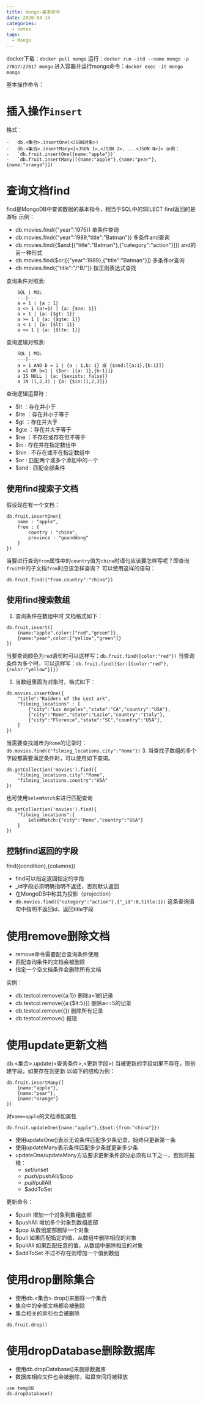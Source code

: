 ```yaml
---
title: mongo-基本命令
date: 2020-04-14
categories:
  - notes
tags:
  - Mongo
---
```


docker下载：`docker pull mongo` 运行：`docker run -itd --name mongo -p 27017:27017 mongo` 进入容器并运行mongo命令：`docker exec -it mongo mongo`

基本操作命令：

# 插入操作`insert`
格式：
```
-   db.<集合>.insertOne(<JSON对象>)
-   db.<集合>.insertMany<[<JSON 1>,<JSON 2>, ...<JSON N>]> 示例：
-   `db.fruit.insertOne({name:"apple"})`
-   `db.fruit.insertMany([{name:"apple"},{name:"pear"}, {name:"orange"}])`
```

# 查询文档find

find是MongoDB中查询数据的基本指令，相当于SQL中的SELECT find返回的是游标 示例：

-   db.movies.find({"year":1975}) 单条件查询
-   db.movies.find({"year":1989,"title":"Batman"}) 多条件and查询
-   db.movies.find({$and:[{"title":"Batman"},{"category":"action"}]}) and的另一种形式
-   db.movies.find($or:[{"year":1989},{"title":"Batman"}]) 多条件or查询
-   db.movies.find({"title":"/^B/"}) 按正则表达式查找

查询条件对照表:

```
    SQL | MQL
    ---|---
    a = 1 | {a : 1}
    a <> 1 (a!=1) | {a: {$ne: 1}}
    a > 1 | {a: {$gt: 1}}
    a >= 1 | {a: {$gte: 1}}
    a < 1 | {a: {$lt: 1}}
    a <= 1 | {a: {$lte: 1}}

```

查询逻辑对照表:

```
    SQL | MQL
    ---|---
    a = 1 AND b = 1 | {a : 1,b: 1} 或 {$and:[{a:1},{b:1}]}
    a =1 OR b=1 | {$or: [{a: 1},{b:1}]}
    a IS NULL | {a: {$exists: false}}
    a IN (1,2,3) | {a: {$in:[1,2,3]}}

```

查询逻辑运算符：

-   $lt ：存在并小于
-   $lte ：存在并小于等于
-   $gt ：存在并大于
-   $gte ：存在并大于等于
-   $ne ：不存在或存在但不等于
-   $in : 存在并在指定数组中
-   $nin : 不存在或不在指定数组中
-   $or : 匹配两个或多个添加中的一个
-   $and : 匹配全部条件

## 使用find搜索子文档

假设现在有一个文档：

```
db.fruit.insertOne({
    name : "apple",
    from : {
        country : "china",
        province : "guanddong"
    }
})

```

当要进行查询`from`属性中的`country`值为`china`时语句应该要怎样写呢？即查询`fruit`中的子文档`from`时应该怎样查询？ 可以使用这样的语句：

```
db.fruit.find({"from.country":"china"})

```

## 使用find搜索数组

1.  查询条件在数组中时 文档格式如下：

```
db.fruit.insert([
    {name:"apple",color:["red","green"]},
    {name:"pear",color:["yellow","green"]}
])

```

当要查询颜色为`red`语句时可以这样写：`db.fruit.find({color:"red"})` 当查询条件为多个时，可以这样写：`db.fruit.find({$or:[{color:"red"},{color:"yellow"}]})`

1.  当数组里面为对象时，格式如下：

```
db.movies.insertOne({
    "title":"Raiders of the Lost ark",
    "filming_locations" : [
        {"city":"Los Angeles","state":"CA","country":"USA"},
        {"city":"Rome","state":"Lazio","country":"Italy"},
        {"city":"Florence","state":"SC","country":"USA"},
    ]
})

```

当需要查找城市为`Rome`的记录时： `db.movies.find({"filming_locations.city":"Rome"})` 3. 当查找子数组的多个字段都需要满足条件时，可以使用如下查询。

```
db.getCollection('movies').find({
    "filming_locations.city":"Rome",
    "filming_locations.country":"USA"
})

```

也可使用`$elemMatch`来进行匹配查询

```
db.getCollection('movies').find({
    "filming_locations":{
        $elemMatch:{"city":"Rome","country":"USA"}
    }
})

```

## 控制find返回的字段

find({condition},{columns})

-   find可以指定返回指定的字段
-   _id字段必须明确指明不返还，否则默认返回
-   在MongoDB中称其为投影（projection）
-   `db.movies.find({"category":"action"},{"_id":0,title:1})` 这条查询语句中指明不返回id，返回title字段

# 使用remove删除文档

-   remove命令需要配合查询条件使用
-   匹配查询条件的文档会被删除
-   指定一个空文档条件会删除所有文档

实例：

-   db.testcol.remove({a:1}) 删除a=1的记录
-   db.testcol.remove({a:{$lt:5}}) 删除a<=5的记录
-   db.testcol.remove({}) 删除所有记录
-   db.testcol.remove() 报错

# 使用update更新文档

db.<集合>.update(<查询条件>,<更新字段>) 当被更新的字段如果不存在，则创建字段，如果存在则更新 以如下的结构为例：

```
db.fruit.insertMany([
    {name:"apple"},
    {name:"pear"},
    {name:"orange"}
])

```

对`name=apple`的文档添加属性

```
db.fruit.updateOne({name:"apple"},{$set:{from:"china"}})

```

-   使用updateOne()表示无论条件匹配多少条记录，始终只更新第一条
-   使用updateMany表示条件匹配多少条就更新多少条
-   updateOne/updateMany方法要求更新条件部分必须有以下之一，否则将报 错：
    -   $set/$unset
    -   $push/$pushAll/$pop
    -   $pull/$pullAll
    -   $addToSet

更新命令：

-   $push 增加一个对象到数组底部
-   $pushAll 增加多个对象到数组底部
-   $pop 从数组底部删除一个对象
-   $pull 如果匹配指定的值，从数组中删除相应的对象
-   $pullAll 如果匹配任意的值，从数组中删除相应的对象
-   $addToSet 不过不存在则增加一个值到数组

# 使用drop删除集合

-   使用db.<集合>.drop()来删除一个集合
-   集合中的全部文档都会被删除
-   集合相关的索引也会被删除

`db.fruit.drop()` 
# 使用dropDatabase删除数据库

-   使用db.dropDatabase()来删除数据库
-   数据库相应文件也会被删除，磁盘空间将被释放

```
use tempDB
db.dropDatabase()

```